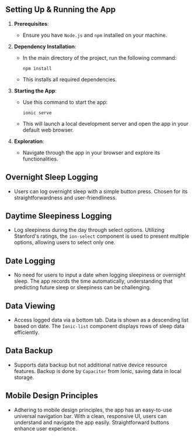 ## Setting Up & Running the App

1. **Prerequisites**: 
   - Ensure you have `Node.js` and `npm` installed on your machine.

2. **Dependency Installation**:
   - In the main directory of the project, run the following command:
     ```
     npm install
     ```
   - This installs all required dependencies.

3. **Starting the App**:
   - Use this command to start the app:
     ```
     ionic serve
     ```
   - This will launch a local development server and open the app in your default web browser.

4. **Exploration**:
   - Navigate through the app in your browser and explore its functionalities.

## Overnight Sleep Logging

- Users can log overnight sleep with a simple button press. Chosen for its straightforwardness and user-friendliness.

## Daytime Sleepiness Logging

- Log sleepiness during the day through select options. Utilizing Stanford's ratings, the `ion-select` component is used to present multiple options, allowing users to select only one.

## Date Logging

- No need for users to input a date when logging sleepiness or overnight sleep. The app records the time automatically, understanding that predicting future sleep or sleepiness can be challenging.

## Data Viewing

- Access logged data via a bottom tab. Data is shown as a descending list based on date. The `Ionic-list` component displays rows of sleep data efficiently.

## Data Backup

- Supports data backup but not additional native device resource features. Backup is done by `Capacitor` from Ionic, saving data in local storage.

## Mobile Design Principles

- Adhering to mobile design principles, the app has an easy-to-use universal navigation bar. With a clean, responsive UI, users can understand and navigate the app easily. Straightforward buttons enhance user experience.
